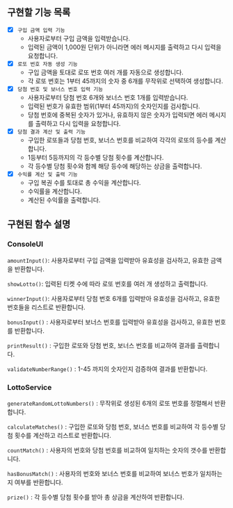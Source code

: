 ## 구현할 기능 목록

- [x] `구입 금액 입력 기능`
    - 사용자로부터 구입 금액을 입력받습니다.
    - 입력된 금액이 1,000원 단위가 아니라면 에러 메시지를 출력하고 다시 입력을 요청합니다.
- [x] `로또 번호 자동 생성 기능`
    - 구입 금액을 토대로 로또 번호 여러 개를 자동으로 생성합니다.
    - 각 로또 번호는 1부터 45까지의 숫자 중 6개를 무작위로 선택하여 생성합니다.
- [x] `당첨 번호 및 보너스 번호 입력 기능`
    - 사용자로부터 당첨 번호 6개와 보너스 번호 1개를 입력받습니다.
    - 입력된 번호가 유효한 범위(1부터 45까지)의 숫자인지를 검사합니다.
    - 당첨 번호에 중복된 숫자가 있거나, 유효하지 않은 숫자가 입력되면 에러 메시지를 출력하고 다시 입력을 요청합니다.
- [x] `당첨 결과 계산 및 출력 기능`
    - 구입한 로또들과 당첨 번호, 보너스 번호를 비교하여 각각의 로또의 등수를 계산합니다.
    - 1등부터 5등까지의 각 등수별 당첨 횟수를 계산합니다.
    - 각 등수별 당첨 횟수와 함께 해당 등수에 해당하는 상금을 출력합니다.
- [x] `수익률 계산 및 출력 기능`
    - 구입 복권 수를 토대로 총 수익을 계산합니다.
    - 수익률을 계산합니다.
    - 계산된 수익률을 출력합니다.

## 구현된 함수 설명

### ConsoleUI
`amountInput()`: 사용자로부터 구입 금액을 입력받아 유효성을 검사하고, 유효한 금액을 반환합니다.

`showLotto()`: 입력된 티켓 수에 따라 로또 번호를 여러 개 생성하고 출력합니다.

`winnerInput()`: 사용자로부터 당첨 번호 6개를 입력받아 유효성을 검사하고, 유효한 번호들을 리스트로 반환합니다.

`bonusInput()` : 사용자로부터 보너스 번호를 입력받아 유효성을 검사하고, 유효한 번호를 반환합니다.

`printResult()` : 구입한 로또와 당첨 번호, 보너스 번호를 비교하여 결과를 출력합니다.

`validateNumberRange()` : 1-45 까지의 숫자인지 검증하여 결과를 반환합니다.

### LottoService

`generateRandomLottoNumbers()` : 무작위로 생성된 6개의 로또 번호를 정렬해서 반환합니다.

`calculateMatches()` : 구입한 로또와 당첨 번호, 보너스 번호를 비교하여 각 등수별 당첨 횟수를 계산하고 리스트로 반환합니다.

`countMatch()` : 사용자의 번호와 당첨 번호를 비교하여 일치하는 숫자의 갯수를 반환합니다.

`hasBonusMatch()` : 사용자의 번호와 보너스 번호를 비교하여 보너스 번호가 일치하는지 여부를 반환합니다.

`prize()` : 각 등수별 당첨 횟수를 받아 총 상금을 계산하여 반환합니다.

